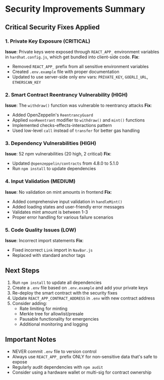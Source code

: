 # Security Improvements Summary

## Critical Security Fixes Applied

### 1. Private Key Exposure (CRITICAL)
**Issue**: Private keys were exposed through `REACT_APP_` environment variables in `hardhat.config.js`, which get bundled into client-side code.
**Fix**: 
- Removed `REACT_APP_` prefix from all sensitive environment variables
- Created `.env.example` file with proper documentation
- Updated to use server-side only env vars: `PRIVATE_KEY`, `GOERLI_URL`, `ETHERSCAN_KEY`

### 2. Smart Contract Reentrancy Vulnerability (HIGH)
**Issue**: The `withdraw()` function was vulnerable to reentrancy attacks
**Fix**:
- Added OpenZeppelin's `ReentrancyGuard` 
- Applied `nonReentrant` modifier to `withdraw()` and `mint()` functions
- Implemented checks-effects-interactions pattern
- Used low-level `call` instead of `transfer` for better gas handling

### 3. Dependency Vulnerabilities (HIGH)
**Issue**: 52 npm vulnerabilities (20 high, 2 critical)
**Fix**:
- Updated `@openzeppelin/contracts` from 4.8.0 to 5.1.0
- Run `npm install` to update dependencies

### 4. Input Validation (MEDIUM)
**Issue**: No validation on mint amounts in frontend
**Fix**:
- Added comprehensive input validation in `handleMint()`
- Added loading states and user-friendly error messages
- Validates mint amount is between 1-3
- Proper error handling for various failure scenarios

### 5. Code Quality Issues (LOW)
**Issue**: Incorrect import statements
**Fix**: 
- Fixed incorrect `Link` import in `NavBar.js`
- Replaced with standard anchor tags

## Next Steps

1. Run `npm install` to update all dependencies
2. Create a `.env` file based on `.env.example` and add your private keys
3. Re-deploy the smart contract with the security fixes
4. Update `REACT_APP_CONTRACT_ADDRESS` in `.env` with new contract address
5. Consider adding:
   - Rate limiting for minting
   - Merkle tree for allowlist/presale
   - Pausable functionality for emergencies
   - Additional monitoring and logging

## Important Notes

- NEVER commit `.env` file to version control
- Always use `REACT_APP_` prefix ONLY for non-sensitive data that's safe to expose
- Regularly audit dependencies with `npm audit`
- Consider using a hardware wallet or multi-sig for contract ownership